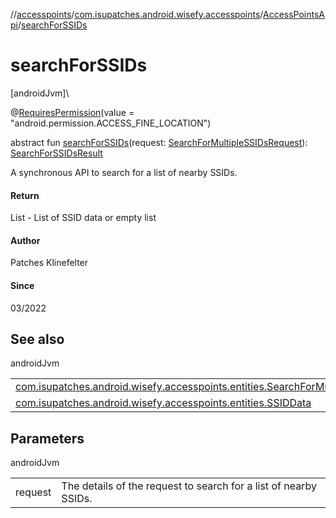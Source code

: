 //[accesspoints](../../../index.md)/[com.isupatches.android.wisefy.accesspoints](../index.md)/[AccessPointsApi](index.md)/[searchForSSIDs](search-for-s-s-i-ds.md)

# searchForSSIDs

[androidJvm]\

@[RequiresPermission](https://developer.android.com/reference/kotlin/androidx/annotation/RequiresPermission.html)(value = &quot;android.permission.ACCESS_FINE_LOCATION&quot;)

abstract fun [searchForSSIDs](search-for-s-s-i-ds.md)(request: [SearchForMultipleSSIDsRequest](../../com.isupatches.android.wisefy.accesspoints.entities/-search-for-multiple-s-s-i-ds-request/index.md)): [SearchForSSIDsResult](../../com.isupatches.android.wisefy.accesspoints.entities/-search-for-s-s-i-ds-result/index.md)

A synchronous API to search for a list of nearby SSIDs.

#### Return

List<SSIDData> - List of SSID data or empty list

#### Author

Patches Klinefelter

#### Since

03/2022

## See also

androidJvm

| | |
|---|---|
| [com.isupatches.android.wisefy.accesspoints.entities.SearchForMultipleSSIDsRequest](../../com.isupatches.android.wisefy.accesspoints.entities/-search-for-multiple-s-s-i-ds-request/index.md) |  |
| [com.isupatches.android.wisefy.accesspoints.entities.SSIDData](../../com.isupatches.android.wisefy.accesspoints.entities/-s-s-i-d-data/index.md) |  |

## Parameters

androidJvm

| | |
|---|---|
| request | The details of the request to search for a list of nearby SSIDs. |
